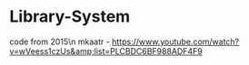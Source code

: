# Library-System
code from 2015\n
mkaatr - https://www.youtube.com/watch?v=wVeess1czUs&amp;list=PLCBDC6BF988ADF4F9
